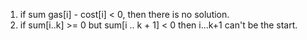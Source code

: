 1. if sum gas[i] - cost[i] < 0, then there is no solution.
2. if sum[i..k] >= 0 but sum[i .. k + 1] < 0 then i...k+1 can't be the start.